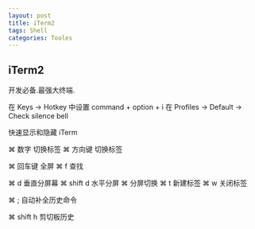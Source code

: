 ```yaml
---
layout: post
title: iTerm2  
tags: Shell
categories: Tooles
---
```




## iTerm2

开发必备.最强大终端.


在 Keys -\> Hotkey 中设置 command + option + i 在 Profiles -\> Default -\> Check silence bell

快速显示和隐藏 iTerm




⌘  数字 切换标签
⌘  方向键 切换标签

⌘  回车键 全屏
⌘  f 查找

⌘ d 垂直分屏幕 
⌘ shift d 水平分屏 
⌘ []() 分屏切换 
⌘ t 新建标签
⌘ w 关闭标签

⌘ ; 自动补全历史命令

⌘ shift h 剪切板历史



